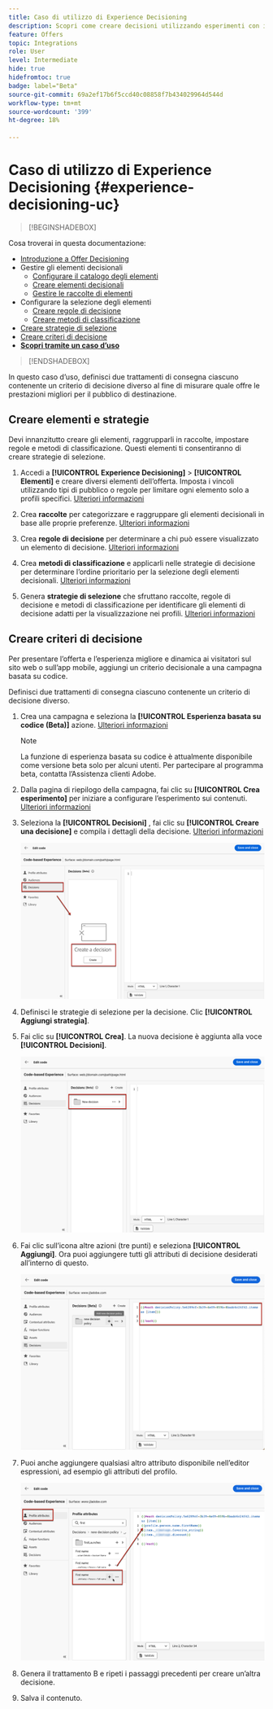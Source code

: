 ```yaml
---
title: Caso di utilizzo di Experience Decisioning
description: Scopri come creare decisioni utilizzando esperimenti con il canale basato su codice
feature: Offers
topic: Integrations
role: User
level: Intermediate
hide: true
hidefromtoc: true
badge: label="Beta"
source-git-commit: 69a2ef17b6f5ccd40c08858f7b434029964d544d
workflow-type: tm+mt
source-wordcount: '399'
ht-degree: 18%

---
```


# Caso di utilizzo di Experience Decisioning {#experience-decisioning-uc}

>[!BEGINSHADEBOX]

Cosa troverai in questa documentazione:

* [Introduzione a Offer Decisioning](gs-experience-decisioning.md)
* Gestire gli elementi decisionali
   * [Configurare il catalogo degli elementi](catalogs.md)
   * [Creare elementi decisionali](items.md)
   * [Gestire le raccolte di elementi](collections.md)
* Configurare la selezione degli elementi
   * [Creare regole di decisione](rules.md)
   * [Creare metodi di classificazione](ranking.md)
* [Creare strategie di selezione](selection-strategies.md)
* [Creare criteri di decisione](create-decision.md)
* **[Scopri tramite un caso d’uso](experience-decisioning-uc.md)**

>[!ENDSHADEBOX]

In questo caso d’uso, definisci due trattamenti di consegna ciascuno contenente un criterio di decisione diverso al fine di misurare quale offre le prestazioni migliori per il pubblico di destinazione.

## Creare elementi e strategie

Devi innanzitutto creare gli elementi, raggrupparli in raccolte, impostare regole e metodi di classificazione. Questi elementi ti consentiranno di creare strategie di selezione.

1. Accedi a **[!UICONTROL Experience Decisioning]** > **[!UICONTROL Elementi]** e creare diversi elementi dell’offerta. Imposta i vincoli utilizzando tipi di pubblico o regole per limitare ogni elemento solo a profili specifici. [Ulteriori informazioni](items.md)

   <!--
   1. From the items list, click the **[!UICONTROL Edit schema]** button  and edit the custom attributes if needed. [Learn how to work with catalogs](catalogs.md)-->

1. Crea **raccolte** per categorizzare e raggruppare gli elementi decisionali in base alle proprie preferenze. [Ulteriori informazioni](collections.md)

1. Crea **regole di decisione** per determinare a chi può essere visualizzato un elemento di decisione. [Ulteriori informazioni](rules.md)

1. Crea **metodi di classificazione** e applicarli nelle strategie di decisione per determinare l’ordine prioritario per la selezione degli elementi decisionali. [Ulteriori informazioni](ranking.md)

1. Genera **strategie di selezione** che sfruttano raccolte, regole di decisione e metodi di classificazione per identificare gli elementi di decisione adatti per la visualizzazione nei profili. [Ulteriori informazioni](selection-strategies.md)

## Creare criteri di decisione

Per presentare l’offerta e l’esperienza migliore e dinamica ai visitatori sul sito web o sull’app mobile, aggiungi un criterio decisionale a una campagna basata su codice.

Definisci due trattamenti di consegna ciascuno contenente un criterio di decisione diverso.

1. Crea una campagna e seleziona la **[!UICONTROL Esperienza basata su codice (Beta)]** azione. [Ulteriori informazioni](../code-based/create-code-based.md)

   >[!NOTE]
   >
   >La funzione di esperienza basata su codice è attualmente disponibile come versione beta solo per alcuni utenti. Per partecipare al programma beta, contatta l’Assistenza clienti Adobe.

1. Dalla pagina di riepilogo della campagna, fai clic su **[!UICONTROL Crea esperimento]** per iniziare a configurare l’esperimento sui contenuti. [Ulteriori informazioni](../campaigns/content-experiment.md)

1. Seleziona la **[!UICONTROL Decisioni]** , fai clic su **[!UICONTROL Creare una decisione]** e compila i dettagli della decisione. [Ulteriori informazioni](create-decision.md)

   ![](assets/decision-code-based-create.png)

1. Definisci le strategie di selezione per la decisione. Clic **[!UICONTROL Aggiungi strategia]**.

1. Fai clic su **[!UICONTROL Crea]**. La nuova decisione è aggiunta alla voce **[!UICONTROL Decisioni]**.

   ![](assets/decision-code-based-decision-added.png)

1. Fai clic sull’icona altre azioni (tre punti) e seleziona **[!UICONTROL Aggiungi]**. Ora puoi aggiungere tutti gli attributi di decisione desiderati all’interno di questo.

   ![](assets/decision-code-based-add-decision.png)

1. Puoi anche aggiungere qualsiasi altro attributo disponibile nell’editor espressioni, ad esempio gli attributi del profilo.

   ![](assets/decision-code-based-decision-profile-attribute.png)

1. Genera il trattamento B e ripeti i passaggi precedenti per creare un’altra decisione.

1. Salva il contenuto.



